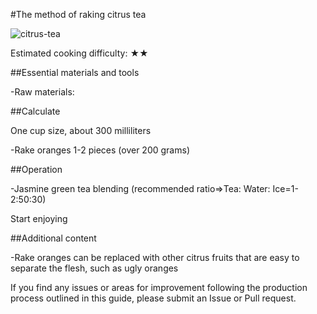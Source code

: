 #The method of raking citrus tea

![citrus-tea](citrus-tea.jpg)

Estimated cooking difficulty: ★★

##Essential materials and tools

-Raw materials:

##Calculate

One cup size, about 300 milliliters

-Rake oranges 1-2 pieces (over 200 grams)

##Operation

-Jasmine green tea blending (recommended ratio=>Tea: Water: Ice=1-2:50:30)

Start enjoying

##Additional content

-Rake oranges can be replaced with other citrus fruits that are easy to separate the flesh, such as ugly oranges

If you find any issues or areas for improvement following the production process outlined in this guide, please submit an Issue or Pull request.